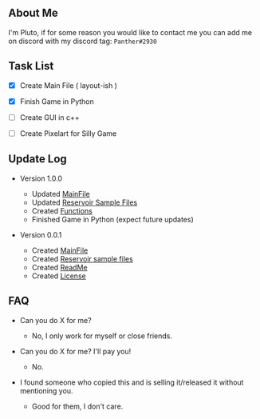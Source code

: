 ## About Me
I'm Pluto, if for some reason you would like to contact me you can add me on discord with my discord tag: ```Panther#2930```

## Task List
- [x] Create Main File ( layout-ish )
- [x] Finish Game in Python
- [ ] Create GUI in c++
- [ ] Create Pixelart for Silly Game


## Update Log
- Version 1.0.0
  - Updated [MainFile](./LuckyUnicorn.py)
  - Updated [Reservoir Sample Files](./ReservoirFiles)
  - Created [Functions](./Functions)
  - Finished Game in Python \(expect future updates\)
  
- Version 0.0.1
  - Created [MainFile](./LuckyUnicorn.py)
  - Created [Reservoir sample files](./ReservoirFiles)
  - Created [ReadMe](README.md)
  - Created [License](LICENSE)

## FAQ
- Can you do X for me?
  - No, I only work for myself or close friends.

- Can you do X for me? I'll pay you!
  - No.

- I found someone who copied this and is selling it/released it without mentioning you.
  -  Good for them, I don't care.
